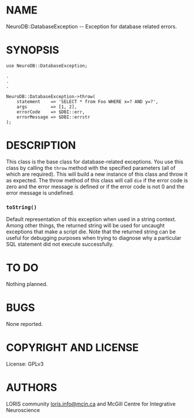 # NAME

NeuroDB::DatabaseException -- Exception for database related errors.

# SYNOPSIS

    use NeuroDB::DatabaseException;

    .
    .
    .

    NeuroDB::DatabaseException->throw(
        statement    => 'SELECT * from Foo WHERE x=? AND y=?',
        args         => [1, 2],
        errorCode    => $DBI::err,
        errorMessage => $DBI::errstr
    );

# DESCRIPTION

This class is the base class for database-related exceptions. You use this
class by calling the `throw` method with the specified parameters (all of
which are required). This will build a new instance of this class and throw
it as expected. The throw method of this class will call `die` if the error
code is zero and the error message is defined or if the error code is not
0 and the error message is undefined.

### `toString()`

Default representation of this exception when used in a string context.
Among other things, the returned string will be used for uncaught exceptions
that make a script die. Note that the returned string can be useful for debugging
purposes when trying to diagnose why a particular SQL statement did not execute
successfully.

# TO DO

Nothing planned.

# BUGS

None reported.

# COPYRIGHT AND LICENSE

License: GPLv3

# AUTHORS

LORIS community <loris.info@mcin.ca> and McGill Centre for Integrative
Neuroscience
